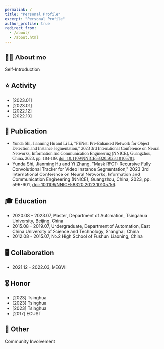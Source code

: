 ```yaml
---
permalink: /
title: "Personal Profile"
excerpt: "Personal Profile"
author_profile: true
redirect_from: 
  - /about/
  - /about.html
---
```


**👨‍🎓 About me**
------
Self-Introduction

**⭐️ Activity**
------
* [2023.01]
* [2023.01]
* [2022.12]
* [2022.10]

**📝 Publication**
------
* <font face="Optima"> Yunda Shi, Jianming Hu and Li Li, "PENet: Pre-Enhanced Network for Object Detection and Instance Segmentation," 2023 3rd International Conference on Neural Networks, Information and Communication Engineering (NNICE), Guangzhou, China, 2023, pp. 184-189, [doi: 10.1109/NNICE58320.2023.10105781](https://ieeexplore.ieee.org/abstract/document/10105781). </font>
* Yunda Shi, Jianming Hu and Yi Zhang, "Mask RFCT: Recursive Fully Convolutional Tracker for Video Instance Segmentation," 2023 3rd International Conference on Neural Networks, Information and Communication Engineering (NNICE), Guangzhou, China, 2023, pp. 596-601, [doi: 10.1109/NNICE58320.2023.10105756](https://ieeexplore.ieee.org/abstract/document/10105756).

**🎓 Education**
------
* 2020.08 - 2023.07, Master, Department of Automation, Tsingahua University, Beijing, China
* 2015.08 - 2019.07, Undergraduate, Department of Automation, East China University of Science and Technology, Shanghai, China
* 2012.08 - 2015.07, No.2 High School of Fushun, Liaoning, China

**🖥️ Collaboration**
------
* 2021.12 - 2022.03, MEGVII

**🎖️ Honor**
------
* [2023] Tsinghua
* [2023] Tsinghua
* [2023] Tsinghua
* [2017] ECUST


**🔋 Other**
------
Community Involvement

